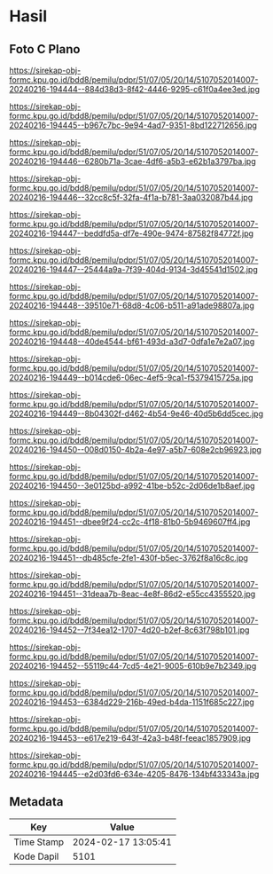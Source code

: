 # Hasil

## Foto C Plano

https://sirekap-obj-formc.kpu.go.id/bdd8/pemilu/pdpr/51/07/05/20/14/5107052014007-20240216-194444--884d38d3-8f42-4446-9295-c61f0a4ee3ed.jpg

https://sirekap-obj-formc.kpu.go.id/bdd8/pemilu/pdpr/51/07/05/20/14/5107052014007-20240216-194445--b967c7bc-9e94-4ad7-9351-8bd122712656.jpg

https://sirekap-obj-formc.kpu.go.id/bdd8/pemilu/pdpr/51/07/05/20/14/5107052014007-20240216-194446--6280b71a-3cae-4df6-a5b3-e62b1a3797ba.jpg

https://sirekap-obj-formc.kpu.go.id/bdd8/pemilu/pdpr/51/07/05/20/14/5107052014007-20240216-194446--32cc8c5f-32fa-4f1a-b781-3aa032087b44.jpg

https://sirekap-obj-formc.kpu.go.id/bdd8/pemilu/pdpr/51/07/05/20/14/5107052014007-20240216-194447--beddfd5a-df7e-490e-9474-87582f84772f.jpg

https://sirekap-obj-formc.kpu.go.id/bdd8/pemilu/pdpr/51/07/05/20/14/5107052014007-20240216-194447--25444a9a-7f39-404d-9134-3d45541d1502.jpg

https://sirekap-obj-formc.kpu.go.id/bdd8/pemilu/pdpr/51/07/05/20/14/5107052014007-20240216-194448--39510e71-68d8-4c06-b511-a91ade98807a.jpg

https://sirekap-obj-formc.kpu.go.id/bdd8/pemilu/pdpr/51/07/05/20/14/5107052014007-20240216-194448--40de4544-bf61-493d-a3d7-0dfa1e7e2a07.jpg

https://sirekap-obj-formc.kpu.go.id/bdd8/pemilu/pdpr/51/07/05/20/14/5107052014007-20240216-194449--b014cde6-06ec-4ef5-9ca1-f5379415725a.jpg

https://sirekap-obj-formc.kpu.go.id/bdd8/pemilu/pdpr/51/07/05/20/14/5107052014007-20240216-194449--8b04302f-d462-4b54-9e46-40d5b6dd5cec.jpg

https://sirekap-obj-formc.kpu.go.id/bdd8/pemilu/pdpr/51/07/05/20/14/5107052014007-20240216-194450--008d0150-4b2a-4e97-a5b7-608e2cb96923.jpg

https://sirekap-obj-formc.kpu.go.id/bdd8/pemilu/pdpr/51/07/05/20/14/5107052014007-20240216-194450--3e0125bd-a992-41be-b52c-2d06de1b8aef.jpg

https://sirekap-obj-formc.kpu.go.id/bdd8/pemilu/pdpr/51/07/05/20/14/5107052014007-20240216-194451--dbee9f24-cc2c-4f18-81b0-5b9469607ff4.jpg

https://sirekap-obj-formc.kpu.go.id/bdd8/pemilu/pdpr/51/07/05/20/14/5107052014007-20240216-194451--db485cfe-2fe1-430f-b5ec-3762f8a16c8c.jpg

https://sirekap-obj-formc.kpu.go.id/bdd8/pemilu/pdpr/51/07/05/20/14/5107052014007-20240216-194451--31deaa7b-8eac-4e8f-86d2-e55cc4355520.jpg

https://sirekap-obj-formc.kpu.go.id/bdd8/pemilu/pdpr/51/07/05/20/14/5107052014007-20240216-194452--7f34ea12-1707-4d20-b2ef-8c63f798b101.jpg

https://sirekap-obj-formc.kpu.go.id/bdd8/pemilu/pdpr/51/07/05/20/14/5107052014007-20240216-194452--55119c44-7cd5-4e21-9005-610b9e7b2349.jpg

https://sirekap-obj-formc.kpu.go.id/bdd8/pemilu/pdpr/51/07/05/20/14/5107052014007-20240216-194453--6384d229-216b-49ed-b4da-1151f685c227.jpg

https://sirekap-obj-formc.kpu.go.id/bdd8/pemilu/pdpr/51/07/05/20/14/5107052014007-20240216-194453--e617e219-643f-42a3-b48f-feeac1857909.jpg

https://sirekap-obj-formc.kpu.go.id/bdd8/pemilu/pdpr/51/07/05/20/14/5107052014007-20240216-194445--e2d03fd6-634e-4205-8476-134bf433343a.jpg


## Metadata

| Key        | Value               |
| ---------- | ------------------- |
| Time Stamp | 2024-02-17 13:05:41 |
| Kode Dapil | 5101                |




